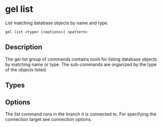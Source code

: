 # gel list

List matching database objects by name and type.

```cli-synopsis
gel list <type> [<options>] <pattern>
```

## Description

The gel list group of commands contains tools for listing database objects by matching name or type. The sub-commands are organized by the type of the objects listed.

## Types

## Options

The list command runs in the branch it is connected to. For specifying the connection target see connection options.

